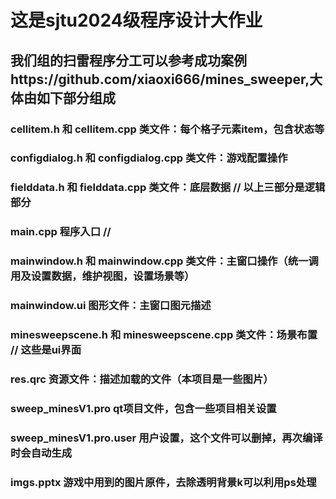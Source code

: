 # 这是sjtu2024级程序设计大作业
## 我们组的扫雷程序分工可以参考成功案例https://github.com/xiaoxi666/mines_sweeper,大体由如下部分组成
### cellitem.h 和 cellitem.cpp 类文件：每个格子元素item，包含状态等
### configdialog.h 和 configdialog.cpp 类文件：游戏配置操作
### fielddata.h 和 fielddata.cpp 类文件：底层数据 // 以上三部分是逻辑部分
### main.cpp 程序入口  //
### mainwindow.h 和 mainwindow.cpp 类文件：主窗口操作（统一调用及设置数据，维护视图，设置场景等）
### mainwindow.ui 图形文件：主窗口图元描述
### minesweepscene.h 和 minesweepscene.cpp 类文件：场景布置 // 这些是ui界面
### res.qrc 资源文件：描述加载的文件（本项目是一些图片）
### sweep_minesV1.pro qt项目文件，包含一些项目相关设置
### sweep_minesV1.pro.user 用户设置，这个文件可以删掉，再次编译时会自动生成
### imgs.pptx 游戏中用到的图片原件，去除透明背景k可以利用ps处理 
